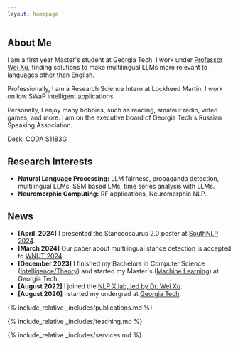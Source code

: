 ```yaml
---
layout: homepage
---
```


## About Me

I am a first year Master's student at Georgia Tech. I work under [Professor Wei Xu](https://cocoxu.github.io/), finding solutions to make multilingual LLMs more relevant to languages other than English.

Professionally, I am a Research Science Intern at Lockheed Martin. I work on low SWaP intelligent applications.

Personally, I enjoy many hobbies, such as reading, amateur radio, video games, and more. I am on the executive board of Georgia Tech's Russian Speaking Association.

Desk: CODA S1183G

## Research Interests

- **Natural Language Processing:** LLM fairness, propaganda detection, multilingual LLMs, SSM based LMs, time series analysis with LLMs.
- **Neuromorphic Computing:** RF applications, Neuromorphic NLP.

## News

- **[April. 2024]** I presented the Stanceosaurus 2.0 poster at [SouthNLP 2024](https://southnlp.github.io/southnlp2024/). 
- **[March 2024]** Our paper about multilingual stance detection is accepted to [WNUT 2024](http://noisy-text.github.io/2024/).
- **[December 2023]** I finished my Bachelors in Computer Science ([Intelligence/Theory](https://catalog.gatech.edu/programs/theory-intelligence-computer-science-bs/)) and started my Master's ([Machine Learning](https://www.cc.gatech.edu/ms-computer-science-specializations)) at Georgia Tech.
- **[August 2022]** I joined the [NLP X lab, led by Dr. Wei Xu](https://cocoxu.github.io/).
- **[August 2020]** I started my undergrad at [Georgia Tech](https://www.gatech.edu/).

{% include_relative _includes/publications.md %}

{% include_relative _includes/teaching.md %}

{% include_relative _includes/services.md %}
